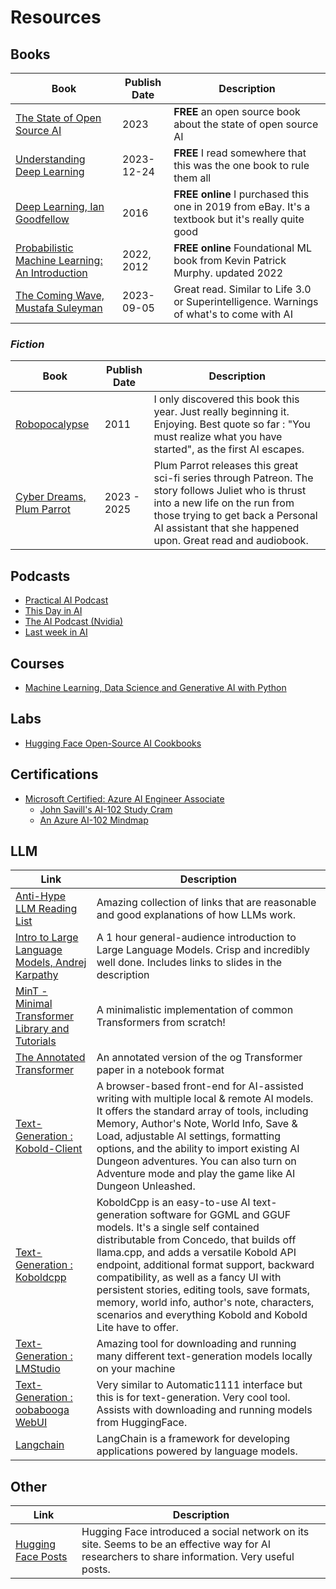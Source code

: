 # Resources

## Books
| Book | Publish Date | Description |
|-|-|-|
| [The State of Open Source AI](https://github.com/premAI-io/state-of-open-source-ai) | 2023 | **FREE** an open source book about the state of open source AI |
| [Understanding Deep Learning](https://udlbook.github.io/udlbook/) | 2023-12-24 | **FREE** I read somewhere that this was the one book to rule them all |
| [Deep Learning, Ian Goodfellow](https://www.deeplearningbook.org/) | 2016 | **FREE online** I purchased this one in 2019 from eBay. It's a textbook but it's really quite good |  
| [Probabilistic Machine Learning: An Introduction](https://probml.github.io/pml-book/book1.html) | 2022, 2012 | **FREE online** Foundational ML book from Kevin Patrick Murphy. updated 2022 |
| [The Coming Wave, Mustafa Suleyman](https://www.the-coming-wave.com/) | 2023-09-05 | Great read. Similar to Life 3.0 or Superintelligence. Warnings of what's to come with AI |

### *Fiction*
| Book | Publish Date | Description |
|-|-|-|
| [Robopocalypse](https://www.goodreads.com/book/show/9634967-robopocalypse) | 2011 | I only discovered this book this year. Just really beginning it. Enjoying. Best quote so far : "You must realize what you have started", as the first AI escapes. |
| [Cyber Dreams, Plum Parrot](https://www.goodreads.com/series/374182-cyber-dreams) | 2023 - 2025 | Plum Parrot releases this great sci-fi series through Patreon. The story follows Juliet who is thrust into a new life on the run from those trying to get back a Personal AI assistant that she happened upon. Great read and audiobook. |

## Podcasts
- [Practical AI Podcast](https://changelog.com/practicalai)
- [This Day in AI](https://www.thisdayinai.com/)
- [The AI Podcast (Nvidia)](https://blogs.nvidia.com/ai-podcast/)
- [Last week in AI](https://podcasts.google.com/feed/aHR0cHM6Ly93d3cubGFzdHdlZWtpbmFpLmNvbS9mZWVkLnhtbA==)

## Courses
- [Machine Learning, Data Science and Generative AI with Python](https://www.udemy.com/share/101W9O3@VqPjR6sljJFflMO_mBMY8Uscvj2cNVU9fw6gIJ3_CPRQtxm9pkSp6Rl7etLlW3dl/)

## Labs
- [Hugging Face Open-Source AI Cookbooks](https://huggingface.co/learn/cookbook/index)

## Certifications
- [Microsoft Certified: Azure AI Engineer Associate](https://learn.microsoft.com/en-us/credentials/certifications/exams/ai-102/)
  - [John Savill's AI-102 Study Cram](https://youtu.be/I7fdWafTcPY?si=61NBPmfqbxD8G0j_)
  - [An Azure AI-102 Mindmap](./images/azure-ai-mindmap.svg)

## LLM
| Link | Description |
|-|-|
|[Anti-Hype LLM Reading List](https://gist.github.com/veekaybee/be375ab33085102f9027853128dc5f0e)| Amazing collection of links that are reasonable and good explanations of how LLMs work. | 
| [Intro to Large Language Models, Andrej Karpathy](https://youtu.be/zjkBMFhNj_g?si=yDJ0dXxDEtGR87FH) | A 1 hour general-audience introduction to Large Language Models. Crisp and incredibly well done. Includes links to slides in the description |
| [MinT - Minimal Transformer Library and Tutorials](https://github.com/dpressel/mint) | A minimalistic implementation of common Transformers from scratch! | 
| [ The Annotated Transformer](https://nlp.seas.harvard.edu/annotated-transformer/) | An annotated version of the og Transformer paper in a notebook format |
| [ Text-Generation : Kobold-Client](https://github.com/KoboldAI/KoboldAI-Client) | A browser-based front-end for AI-assisted writing with multiple local & remote AI models. It offers the standard array of tools, including Memory, Author's Note, World Info, Save & Load, adjustable AI settings, formatting options, and the ability to import existing AI Dungeon adventures. You can also turn on Adventure mode and play the game like AI Dungeon Unleashed. |
| [ Text-Generation : Koboldcpp](https://github.com/LostRuins/koboldcpp) | KoboldCpp is an easy-to-use AI text-generation software for GGML and GGUF models. It's a single self contained distributable from Concedo, that builds off llama.cpp, and adds a versatile Kobold API endpoint, additional format support, backward compatibility, as well as a fancy UI with persistent stories, editing tools, save formats, memory, world info, author's note, characters, scenarios and everything Kobold and Kobold Lite have to offer. |
| [ Text-Generation : LMStudio](https://lmstudio.ai/) | Amazing tool for downloading and running many different text-generation models locally on your machine |
| [ Text-Generation : oobabooga WebUI](https://github.com/oobabooga/text-generation-webui) | Very similar to Automatic1111 interface but this is for text-generation. Very cool tool. Assists with downloading and running models from HuggingFace. |
| [Langchain](https://python.langchain.com/docs/get_started/introduction) | LangChain is a framework for developing applications powered by language models. |

## Other
| Link | Description |
|-|-|
|[Hugging Face Posts](https://huggingface.co/posts)| Hugging Face introduced a social network on its site. Seems to be an effective way for AI researchers to share information. Very useful posts. |
